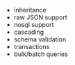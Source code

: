 * inheritance
* raw JSON support
* nosql support
* cascading
* schema validation
* transactions
* bulk/batch queries